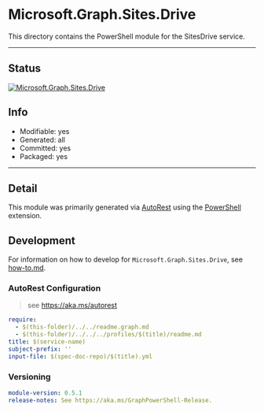 <!-- region Generated -->
# Microsoft.Graph.Sites.Drive
This directory contains the PowerShell module for the SitesDrive service.

---
## Status
[![Microsoft.Graph.Sites.Drive](https://img.shields.io/powershellgallery/v/Microsoft.Graph.Sites.Drive.svg?style=flat-square&label=Microsoft.Graph.Sites.Drive "Microsoft.Graph.Sites.Drive")](https://www.powershellgallery.com/packages/Microsoft.Graph.Sites.Drive/)

## Info
- Modifiable: yes
- Generated: all
- Committed: yes
- Packaged: yes

---
## Detail
This module was primarily generated via [AutoRest](https://github.com/Azure/autorest) using the [PowerShell](https://github.com/Azure/autorest.powershell) extension.

## Development
For information on how to develop for `Microsoft.Graph.Sites.Drive`, see [how-to.md](how-to.md).
<!-- endregion -->

### AutoRest Configuration

> see https://aka.ms/autorest

``` yaml
require:
  - $(this-folder)/../../readme.graph.md
  - $(this-folder)/../../../profiles/$(title)/readme.md
title: $(service-name)
subject-prefix: ''
input-file: $(spec-doc-repo)/$(title).yml
```
### Versioning

``` yaml
module-version: 0.5.1
release-notes: See https://aka.ms/GraphPowerShell-Release.
```
